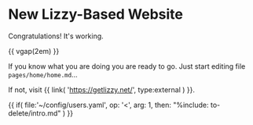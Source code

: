 # New Lizzy-Based Website

Congratulations! It's working.

{{ vgap(2em) }}

If you know what you are doing you are ready to go. Just start editing file ``pages/home/home.md``...

If not, visit {{ link( 'https://getlizzy.net/', type:external ) }}.



{{ if( 
    file:'~/config/users.yaml', 
    op: '<', 
    arg: 1, 
    then: "%include: to-delete/intro.md" 
) }}

